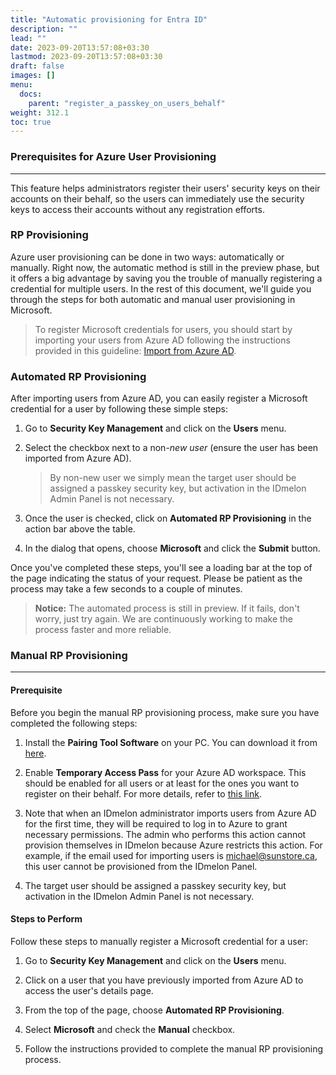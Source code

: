```yaml
---
title: "Automatic provisioning for Entra ID"
description: ""
lead: ""
date: 2023-09-20T13:57:08+03:30
lastmod: 2023-09-20T13:57:08+03:30
draft: false
images: []
menu:
  docs:
    parent: "register_a_passkey_on_users_behalf"
weight: 312.1
toc: true
---
```


### Prerequisites for Azure User Provisioning

<hr class="hr-line">

This feature helps administrators register their users' security keys on their accounts on their behalf, so the users can immediately use the security keys to access their accounts without any registration efforts.

### RP Provisioning

Azure user provisioning can be done in two ways: automatically or manually. Right now, the automatic method is still in the preview phase, but it offers a big advantage by saving you the trouble of manually registering a credential for multiple users. In the rest of this document, we'll guide you through the steps for both automatic and manual user provisioning in Microsoft.

> To register Microsoft credentials for users, you should start by importing your users from Azure AD following the instructions provided in this guideline: [Import from Azure AD](../administration/enrollment.md/#import-from-azure-ad).

### Automated RP Provisioning

After importing users from Azure AD, you can easily register a Microsoft credential for a user by following these simple steps:

1. Go to **Security Key Management** and click on the **Users** menu.

2. Select the checkbox next to a non-*new user* (ensure the user has been imported from Azure AD).

    > By non-new user we simply mean the target user should be assigned a passkey security key, but activation in the IDmelon Admin Panel is not necessary.

3. Once the user is checked, click on **Automated RP Provisioning** in the action bar above the table.

4. In the dialog that opens, choose **Microsoft** and click the **Submit** button.

Once you've completed these steps, you'll see a loading bar at the top of the page indicating the status of your request. Please be patient as the process may take a few seconds to a couple of minutes.

> **Notice:** The automated process is still in preview. If it fails, don't worry, just try again. We are continuously working to make the process faster and more reliable.

### Manual RP Provisioning

<hr class="hr-line">

#### Prerequisite

Before you begin the manual RP provisioning process, make sure you have completed the following steps:

1. Install the **Pairing Tool Software** on your PC. You can download it from [here](https://idmelon.com/docs/downloads).

2. Enable **Temporary Access Pass** for your Azure AD workspace. This should be enabled for all users or at least for the ones you want to register on their behalf. For more details, refer to [this link](https://learn.microsoft.com/en-us/azure/active-directory/authentication/howto-authentication-temporary-access-pass).

3. Note that when an IDmelon administrator imports users from Azure AD for the first time, they will be required to log in to Azure to grant necessary permissions. The admin who performs this action cannot provision themselves in IDmelon because Azure restricts this action. For example, if the email used for importing users is [michael@sunstore.ca](mailto:michael@sunstore.ca), this user cannot be provisioned from the IDmelon Panel.

4. The target user should be assigned a passkey security key, but activation in the IDmelon Admin Panel is not necessary.

#### Steps to Perform

Follow these steps to manually register a Microsoft credential for a user:

1. Go to **Security Key Management** and click on the **Users** menu.

2. Click on a user that you have previously imported from Azure AD to access the user's details page.

3. From the top of the page, choose **Automated RP Provisioning**.

4. Select **Microsoft** and check the **Manual** checkbox.

5. Follow the instructions provided to complete the manual RP provisioning process.
